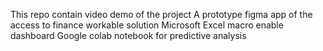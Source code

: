 This repo contain video demo of the project
A prototype figma app of the access to finance workable solution
Microsoft Excel macro enable dashboard
Google colab notebook for predictive analysis
